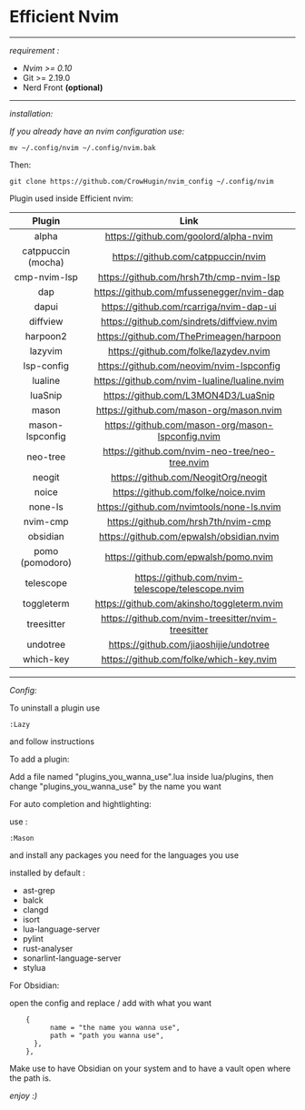 # Efficient Nvim


---
*requirement :* 

- *Nvim >= 0.10*
- Git >= 2.19.0
- Nerd Front **(optional)**

---
*installation:*

*If you already have an nvim configuration use:*

	mv ~/.config/nvim ~/.config/nvim.bak

Then:

    git clone https://github.com/CrowHugin/nvim_config ~/.config/nvim

Plugin used inside Efficient nvim:

|       Plugin       |                        Link                        |
| :----------------: | :------------------------------------------------: |
|       alpha        |       https://github.com/goolord/alpha-nvim        |
| catppuccin (mocha) |         https://github.com/catppuccin/nvim         |
|    cmp-nvim-lsp    |      https://github.com/hrsh7th/cmp-nvim-lsp       |
|        dap         |      https://github.com/mfussenegger/nvim-dap      |
|       dapui        |      https://github.com/rcarriga/nvim-dap-ui       |
|      diffview      |     https://github.com/sindrets/diffview.nvim      |
|      harpoon2      |      https://github.com/ThePrimeagen/harpoon       |
|      lazyvim       |       https://github.com/folke/lazydev.nvim        |
|     lsp-config     |      https://github.com/neovim/nvim-lspconfig      |
|      lualine       |    https://github.com/nvim-lualine/lualine.nvim    |
|      luaSnip       |        https://github.com/L3MON4D3/LuaSnip         |
|       mason        |      https://github.com/mason-org/mason.nvim       |
|  mason-lspconfig   | https://github.com/mason-org/mason-lspconfig.nvim  |
|      neo-tree      |   https://github.com/nvim-neo-tree/neo-tree.nvim   |
|     neogit<br>     |        https://github.com/NeogitOrg/neogit         |
|       noice        |        https://github.com/folke/noice.nvim         |
|      none-ls       |     https://github.com/nvimtools/none-ls.nvim      |
|      nvim-cmp      |        https://github.com/hrsh7th/nvim-cmp         |
|      obsidian      |      https://github.com/epwalsh/obsidian.nvim      |
|  pomo (pomodoro)   |        https://github.com/epwalsh/pomo.nvim        |
|     telescope      |  https://github.com/nvim-telescope/telescope.nvim  |
|     toggleterm     |     https://github.com/akinsho/toggleterm.nvim     |
|     treesitter     | https://github.com/nvim-treesitter/nvim-treesitter |
|      undotree      |       https://github.com/jiaoshijie/undotree       |
|     which-key      |      https://github.com/folke/which-key.nvim       |

---
*Config:*

To uninstall a plugin use 

```
:Lazy
```
and follow instructions 

To add a plugin:

Add a file named "plugins_you_wanna_use".lua inside lua/plugins, then change "plugins_you_wanna_use" by the name you want

For auto completion and hightlighting:

use :

```
:Mason 
```
and install any packages you need for the languages you use

installed by default :
- ast-grep
- balck
- clangd
- isort
- lua-language-server
- pylint
- rust-analyser
- sonarlint-language-server
- stylua

For Obsidian:

open the config and replace / add with what you want
```
	{
	      name = "the name you wanna use",
	      path = "path you wanna use",
      },
    },
```
Make use to have Obsidian on your system and to have a vault open where the path is.

*enjoy :)*